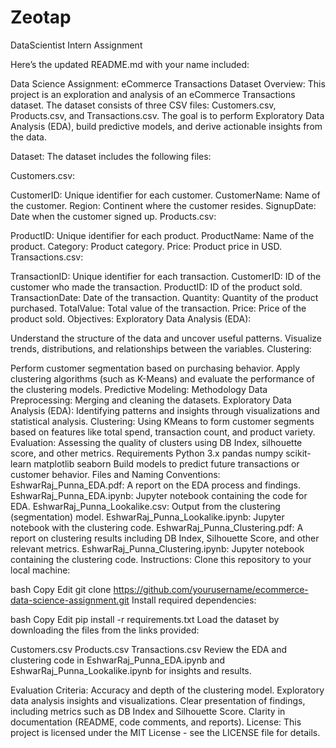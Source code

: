 # Zeotap
DataScientist Intern Assignment

Here’s the updated README.md with your name included:

Data Science Assignment: eCommerce Transactions Dataset
Overview:
This project is an exploration and analysis of an eCommerce Transactions dataset. The dataset consists of three CSV files: Customers.csv, Products.csv, and Transactions.csv. The goal is to perform Exploratory Data Analysis (EDA), build predictive models, and derive actionable insights from the data.

Dataset:
The dataset includes the following files:

Customers.csv:

CustomerID: Unique identifier for each customer.
CustomerName: Name of the customer.
Region: Continent where the customer resides.
SignupDate: Date when the customer signed up.
Products.csv:

ProductID: Unique identifier for each product.
ProductName: Name of the product.
Category: Product category.
Price: Product price in USD.
Transactions.csv:

TransactionID: Unique identifier for each transaction.
CustomerID: ID of the customer who made the transaction.
ProductID: ID of the product sold.
TransactionDate: Date of the transaction.
Quantity: Quantity of the product purchased.
TotalValue: Total value of the transaction.
Price: Price of the product sold.
Objectives:
Exploratory Data Analysis (EDA):

Understand the structure of the data and uncover useful patterns.
Visualize trends, distributions, and relationships between the variables.
Clustering:

Perform customer segmentation based on purchasing behavior.
Apply clustering algorithms (such as K-Means) and evaluate the performance of the clustering models.
Predictive Modeling:
Methodology
Data Preprocessing: Merging and cleaning the datasets.
Exploratory Data Analysis (EDA): Identifying patterns and insights through visualizations and statistical analysis.
Clustering: Using KMeans to form customer segments based on features like total spend, transaction count, and product variety.
Evaluation: Assessing the quality of clusters using DB Index, silhouette score, and other metrics.
Requirements
Python 3.x
pandas
numpy
scikit-learn
matplotlib
seaborn
Build models to predict future transactions or customer behavior.
Files and Naming Conventions:
EshwarRaj_Punna_EDA.pdf: A report on the EDA process and findings.
EshwarRaj_Punna_EDA.ipynb: Jupyter notebook containing the code for EDA.
EshwarRaj_Punna_Lookalike.csv: Output from the clustering (segmentation) model.
EshwarRaj_Punna_Lookalike.ipynb: Jupyter notebook with the clustering code.
EshwarRaj_Punna_Clustering.pdf: A report on clustering results including DB Index, Silhouette Score, and other relevant metrics.
EshwarRaj_Punna_Clustering.ipynb: Jupyter notebook containing the clustering code.
Instructions:
Clone this repository to your local machine:

bash
Copy
Edit
git clone https://github.com/yourusername/ecommerce-data-science-assignment.git
Install required dependencies:

bash
Copy
Edit
pip install -r requirements.txt
Load the dataset by downloading the files from the links provided:

Customers.csv
Products.csv
Transactions.csv
Review the EDA and clustering code in EshwarRaj_Punna_EDA.ipynb and EshwarRaj_Punna_Lookalike.ipynb for insights and results.

Evaluation Criteria:
Accuracy and depth of the clustering model.
Exploratory data analysis insights and visualizations.
Clear presentation of findings, including metrics such as DB Index and Silhouette Score.
Clarity in documentation (README, code comments, and reports).
License:
This project is licensed under the MIT License - see the LICENSE file for details.

